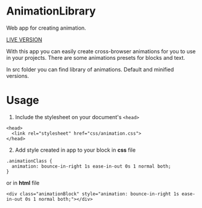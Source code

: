 # AnimationLibrary
Web app for creating animation.

[LIVE VERSION](https://eugeneyakovlev.github.io/AnimationLibrary/)

With this app you can easily create cross-browser animations for you to use in your projects.
There are some animations presets for blocks and text.

In src folder you can find library of animations. Default and minified versions.

# Usage
1. Include the stylesheet on your document's `<head>`

```
<head>
  <link rel="stylesheet" href="css/animation.css">
</head>
```

2. Add style created in app to your block in **css** file

```
.animationClass {
  animation: bounce-in-right 1s ease-in-out 0s 1 normal both;
}
```

or in **html** file

```
<div class="animationBlock" style="animation: bounce-in-right 1s ease-in-out 0s 1 normal both;"></div>
```

